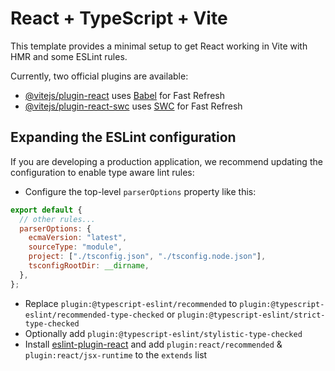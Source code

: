 <!--

--------Instruction--------------
font-end technology :
1. React Vite, typescript, Redux toolkit, and Redux RTK ,
2. design purpose :  tailwind css and daisy ui. and equvilant technology.

* My website name : ABS Sports
#Functionality :
------------Home---------
* Have a home slider where show latest 3 product image.
* Have home demo product where show latest 3 product and 3 product under have a all product button

-----------Nav and footer ----------
* Have a nav bar and footer

-------- not found and success route -------------
* have success route and 404 route. where success route for confirmed order with cash on delivery

--------all products pages --------------

* all product route has 5 Functionality , search option , filter by price, filter by rating details button every product have pagination initially per page show 6 products

------single product details -------
* details product page has some Functionality like here show all things and add to cart button it's work only Redux store locally

-------management part--------
*have product management page where have side bar and where user can add product, update product, delete product,

------------cart ---------
*cart pages has some Functionality where user can increase and decrease product quantity and delete product from cart

----place order ------
*place order take user info with total payable amount and it's implement for cash on delivery
*after place order create a user .

------------------Thats all about my development---------












 -->

# React + TypeScript + Vite

This template provides a minimal setup to get React working in Vite with HMR and some ESLint rules.

Currently, two official plugins are available:

- [@vitejs/plugin-react](https://github.com/vitejs/vite-plugin-react/blob/main/packages/plugin-react/README.md) uses [Babel](https://babeljs.io/) for Fast Refresh
- [@vitejs/plugin-react-swc](https://github.com/vitejs/vite-plugin-react-swc) uses [SWC](https://swc.rs/) for Fast Refresh

## Expanding the ESLint configuration

If you are developing a production application, we recommend updating the configuration to enable type aware lint rules:

- Configure the top-level `parserOptions` property like this:

```js
export default {
  // other rules...
  parserOptions: {
    ecmaVersion: "latest",
    sourceType: "module",
    project: ["./tsconfig.json", "./tsconfig.node.json"],
    tsconfigRootDir: __dirname,
  },
};
```

- Replace `plugin:@typescript-eslint/recommended` to `plugin:@typescript-eslint/recommended-type-checked` or `plugin:@typescript-eslint/strict-type-checked`
- Optionally add `plugin:@typescript-eslint/stylistic-type-checked`
- Install [eslint-plugin-react](https://github.com/jsx-eslint/eslint-plugin-react) and add `plugin:react/recommended` & `plugin:react/jsx-runtime` to the `extends` list
